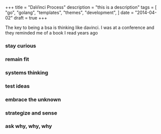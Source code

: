 +++
title = "DaVinci Process"
description = "this is a description"
tags = [
    "go",
    "golang",
    "templates",
    "themes",
    "development",
]
date = "2014-04-02"
draft = true
+++

The key to being a bsa is thinking like davinci.  I was at a conference and they reminded me of a book I read years ago 




### stay curious
### remain fit
### systems thinking
### test ideas
### embrace the unknown
### strategize and sense
### ask why, why, why

<!---
Curiosity (Curiosita) – An insatiably curious approach to life and an unrelenting quest for continuous learning.

Demonstration (Dimonstrazione) – A commitment to test knowledge through experience, persistence, and willingness to learn from mistakes.

Sensation (Sensazione) – The continual refinement of the senses, especially sight, as the means to enliven experience.

Smoke (Sfumato) – Becoming open to the unknown. A willingness to embrace ambiguity, paradox, and uncertainty.

Art and Science (Arte/Scienza) – Whole-Brain thinking. The development of the balance between science and art, logic and imagination.

The Body (Corporalita) – The cultivation of grace, ambidexterity, fitness, and poise. Balancing the body and mind.

Connection (Connessione) – A recognition of and appreciation for the interconnectedness of all things and phenomena. Systems thinking.
--->
